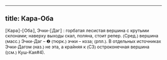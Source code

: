 
---
title: Кара-Оба
---
⟦Кара⟧-⟦Оба⟧, Эчки-⟦Даг⟧
: горбатая лесистая вершина с крутыми склонами; наверху выходы скал, поляна, стоит репер. ⦅Сред.⦆ вершина ⦅масс.⦆ Эчки-Даг – ❷ ⦅тюрк.⦆ эчки – коза; ⦅рпл.⦆. В отдельных источниках Эчки-Дагом ⦅наз.⦆ не эта, а крайняя к ⦅СЗ⦆ остроконечная вершина (⦅см.⦆ Куш-Кая#4).
